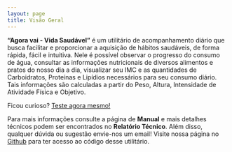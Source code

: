 ```yaml
---
layout: page
title: Visão Geral
---
```


**“Agora vai - Vida Saudável”** é um utilitário de acompanhamento diário que busca facilitar e proporcionar a aquisição de hábitos saudáveis, de forma rápida, fácil e intuitiva. Nele é possível observar o progresso do consumo de água, consultar as informações nutricionais de diversos alimentos e pratos do nosso dia a dia, visualizar seu IMC e as quantidades de Carboidratos, Proteínas e Lipídios necessários para seu consumo diário. Tais informações são calculadas a partir do Peso, Altura, Intensidade de Atividade Física e Objetivo.

Ficou curioso? [Teste agora mesmo!](https://purple-rain.josedhonatas.repl.co)

Para mais informações consulte a página de **Manual** e mais detalhes técnicos podem ser encontrados no **Relatório Técnico**. Além disso, qualquer dúvida ou sugestão envie-nos um email! Visite nossa página no [Github](https://github.com/AgoraVaiUFS/Vida-Saudavel) para ter acesso ao código desse utilitário.
